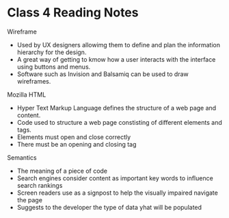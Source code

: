 # Class 4 Reading Notes

Wireframe

- Used by UX designers allowimg them to define and plan the information hierarchy for the design.
- A great way of getting to kmow how a user interacts with the interface using buttons and menus.
- Software such as Invision and Balsamiq can be used to draw wireframes.

Mozilla HTML

- Hyper Text Markup Language defines the structure of a web page and content.
- Code used to structure a web page constisting of different elements and tags.
- Elements must open and close correctly
- There must be an opening and closing tag

Semantics

- The meaning of a piece of code
- Search engines consider content as important key words to influence search rankings
- Screen readers use as a signpost to help the visually impaired navigate the page
- Suggests to the developer the type of data yhat will be populated

